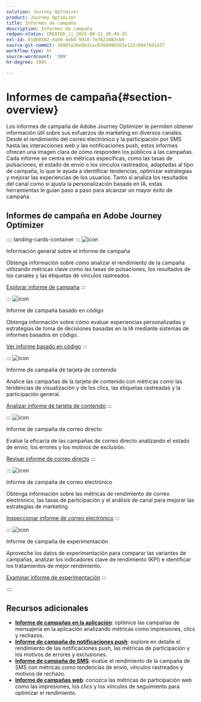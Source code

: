```yaml
---
solution: Journey Optimizer
product: Journey Optimizer
title: Informes de campaña
description: Informes de campaña
redpen-status: CREATED_||_2025-08-11_20-49-35
exl-id: 01d60382-ea80-4ebd-9918-7e7821083cb9
source-git-commit: 2b907a3be8b11ac6308d0b563e122c88478d1d37
workflow-type: ht
source-wordcount: '309'
ht-degree: 100%

---
```


# Informes de campaña{#section-overview}

Los informes de campaña de Adobe Journey Optimizer le permiten obtener información útil sobre sus esfuerzos de marketing en diversos canales. Desde el rendimiento del correo electrónico y la participación por SMS hasta las interacciones web y las notificaciones push, estos informes ofrecen una imagen clara de cómo responden los públicos a las campañas. Cada informe se centra en métricas específicas, como las tasas de pulsaciones, el estado de envío o los vínculos rastreados, adaptadas al tipo de campaña, lo que le ayuda a identificar tendencias, optimizar estrategias y mejorar las experiencias de los usuarios. Tanto si analiza los resultados del canal como si ajusta la personalización basada en IA, estas herramientas le guían paso a paso para alcanzar un mayor éxito de campaña.

## Informes de campaña en Adobe Journey Optimizer 

:::: landing-cards-container
:::
![icon](https://cdn.experienceleague.adobe.com/icons/chart-line.svg?lang=es)

Información general sobre el informe de campaña

Obtenga información sobre cómo analizar el rendimiento de la campaña utilizando métricas clave como las tasas de pulsaciones, los resultados de los canales y las etiquetas de vínculos rastreados.

[Explorar informe de campaña](../using/reports/campaign-global-report-cja.md)
:::

:::
![icon](https://cdn.experienceleague.adobe.com/icons/code-branch.svg?lang=es)

Informe de campaña basado en código

Obtenga información sobre cómo evaluar experiencias personalizadas y estrategias de toma de decisiones basadas en la IA mediante sistemas de informes basados en código.

[Ver informe basado en código](../using/reports/campaign-global-report-cja-code.md)
:::

:::
![icon](https://cdn.experienceleague.adobe.com/icons/list-check.svg?lang=es)

Informe de campaña de tarjeta de contenido

Analice las campañas de la tarjeta de contenido con métricas como las tendencias de visualización y de los clics, las etiquetas rastreadas y la participación general.

[Analizar informe de tarjeta de contenido](../using/reports/campaign-global-report-cja-content.md)
:::

:::
![icon](https://cdn.experienceleague.adobe.com/icons/envelope.svg?lang=es)

Informe de campaña de correo directo

Evalúe la eficacia de las campañas de correo directo analizando el estado de envío, los errores y los motivos de exclusión.

[Revisar informe de correo directo](../using/reports/campaign-global-report-cja-direct.md)
:::

:::
![icon](https://cdn.experienceleague.adobe.com/icons/envelope-open-text.svg?lang=es)

Informe de campaña de correo electrónico

Obtenga información sobre las métricas de rendimiento de correo electrónico, las tasas de participación y el análisis de canal para mejorar las estrategias de marketing.

[Inspeccionar informe de correo electrónico](../using/reports/campaign-global-report-cja-email.md)
:::

:::
![icon](https://cdn.experienceleague.adobe.com/icons/vial.svg?lang=es)

Informe de campaña de experimentación

Aproveche los datos de experimentación para comparar las variantes de campañas, analizar los indicadores clave de rendimiento (KPI) e identificar los tratamientos de mejor rendimiento.

[Examinar informe de experimentación](../using/reports/campaign-global-report-cja-experimentation.md)
:::

::::


## Recursos adicionales

- **[Informe de campañas en la aplicación](../using/reports/campaign-global-report-cja-inapp.md)**: optimice las campañas de mensajería en la aplicación analizando métricas como impresiones, clics y rechazos.
- **[Informe de campaña de notificaciones push](../using/reports/campaign-global-report-cja-push.md)**: explore en detalle el rendimiento de las notificaciones push, las métricas de participación y los motivos de errores y exclusiones.
- **[Informe de campaña de SMS](../using/reports/campaign-global-report-cja-sms.md)**: evalúe el rendimiento de la campaña de SMS con métricas como tendencias de envío, vínculos rastreados y motivos de rechazo.
- **[Informe de campañas web](../using/reports/campaign-global-report-cja-web.md)**: conozca las métricas de participación web como las impresiones, los clics y los vínculos de seguimiento para optimizar el rendimiento.
